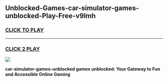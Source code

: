 
## Unblocked-Games-car-simulator-games-unblocked-Play-Free-v9lmh
<h3>
<a href="https://premium76.site?title=car-simulator-games-unblocked&ref=24M">CLICK TO PLAY</a></h3>
<hr>

<h3>
<a href="https://premium76.site?title=car-simulator-games-unblocked&ref=24M">CLICK 2 PLAY</a>
  
</h3>

<a href="https://premium76.site?title=car-simulator-games-unblocked&ref=24M"><img src="https://clearcache.store/games.png"></a>


**car-simulator-games-unblocked games unblocked: Your Gateway to Fun and Accessible Online Gaming**
